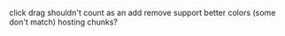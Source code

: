 click drag shouldn't count as an add
remove support
better colors (some don't match)
hosting
chunks?